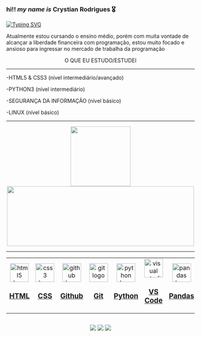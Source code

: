 ###  hi!! <i>my name is</i> <strong>Crystian Rodrigues</strong> 🎖️

[![Typing SVG](https://readme-typing-svg.demolab.com?font=Fira+Code&pause=1000&color=ccc&center=true&vCenter=true&width=1000&lines=se+preferir+CRYS)](https://git.io/typing-svg)

Atualmente estou cursando o ensino médio, porém com muita vontade de alcançar a liberdade financeira com programação, estou muito focado e ansioso para ingressar no mercado de trabalha da programação

<div align=center>O QUE EU ESTUDO/ESTUDEI</div>

<hr>

-HTML5 & CSS3                                 (nível intermediário/avançado)

-PYTHON3                                          (nível intermediário)

-SEGURANÇA DA INFORMAÇÃO       (nível básico)

-LINUX                                                (nível básico)

<hr>

<div align=center>
    <a href="https://github.com/crystiancr007"></a>
    <img height="160em" src="https://github-readme-stats.vercel.app/api?username=crystiancr007&show_icons=true&theme=merko"/>
    <img height="160em" width="500em" src="https://github-readme-stats.vercel.app/api/top-langs/?username=crystiancr007&layout=pie&langs_count=7&theme=merko"/>
</div>

<hr>



<table width='600px'>
    <tr align='center'>
    <td width='100px'>
      <a href='https://www.w3schools.com/html/' target='_blank'>
        <img src='https://cdn.jsdelivr.net/gh/devicons/devicon/icons/html5/html5-original.svg'
        height='50' alt='html5 logo'/>
        <h3>HTML</h3>
      </a>
    </td>
    <td width='100px'>
      <a href='https://www.w3schools.com/css/default.asp' target='_blank'>
        <img src='https://cdn.jsdelivr.net/gh/devicons/devicon/icons/css3/css3-original.svg'
        height='50' alt='css3 logo'>
        <h3>CSS </h3>
      </a>
    </td>
    <td width='100px'>
      <a href='https://github.com/' target='_blank'>
        <img src='https://skillicons.dev/icons?i=github'
        height='50' alt='github logo'>
        <h3>Github </h3>
      </a>
    </td>
    <td width='100px'>
      <a href='https://git-scm.com/' target='_blank'>
        <img src='https://cdn.jsdelivr.net/gh/devicons/devicon/icons/git/git-original.svg'
        height='50' alt='git logo'>
        <h3>Git</h3>
      </a>
    </td>
    <td width='100px'>
      <a href='https://www.python.org/' target='_blank'>
        <img src='https://cdn.jsdelivr.net/gh/devicons/devicon/icons/python/python-original-wordmark.svg'
        height='50' alt='python logo'>
        <h3>Python</h3>
      </a>
    </td>
    <td width='100px'>
      <a href='https://code.visualstudio.com/' target='_blank'>
        <img src="https://cdn.jsdelivr.net/gh/devicons/devicon/icons/vscode/vscode-original.svg" 
        height='50' alt='visual studio code logo'>
        <h3>VS Code</h3>
      </a>
    </td>
    <td width='100px'>
      <a href='https://pandas.pydata.org/' target='_blank'>
        <img src='https://cdn.jsdelivr.net/gh/devicons/devicon/icons/pandas/pandas-original.svg'
        height='50' alt='pandas logo'>
        <h3>Pandas</h3>
      </a>
    </td>
    <td width='100px'>
      <a href='https://www.kali.org/' target='_blank'>
        <img src='https://img.icons8.com/?size=1x&id=101665&format=png'
        height='50' alt='kali logo'>
        <h3>Kali</h3>
      </a>
    </td>
    <td width='100px'>
      <a href='https://www.figma.com/login' target='_blank'>
        <img src='https://img.icons8.com/?size=1x&id=W0YEwBDDfTeu&format=png'
        height='50' alt='figma logo'>
        <h3>Figma</h3>
      </a>
    </td>   
</table>

##

<div align=center> 
  <a href="https://www.youtube.com/channel/UCIig6zADXWmY-C9b90vXfdA" target="_blank"><img src="https://img.shields.io/badge/YouTube-FF0000?style=for-the-badge&logo=youtube&logoColor=white" target="_blank"></a>
  <a href="https://www.instagram.com/crystian__rodrigues_/" target="_blank"><img src="https://img.shields.io/badge/-Instagram-%23E4405F?style=for-the-badge&logo=instagram&logoColor=white" target="_blank"></a>
 <a href="https://www.linkedin.com/in/crystian-rodrigues-3663a2296/" target="_blank"><img src="https://img.shields.io/badge/-LinkedIn-%230077B5?style=for-the-badge&logo=linkedin&logoColor=white" target="_blank"></a> 
</div>
